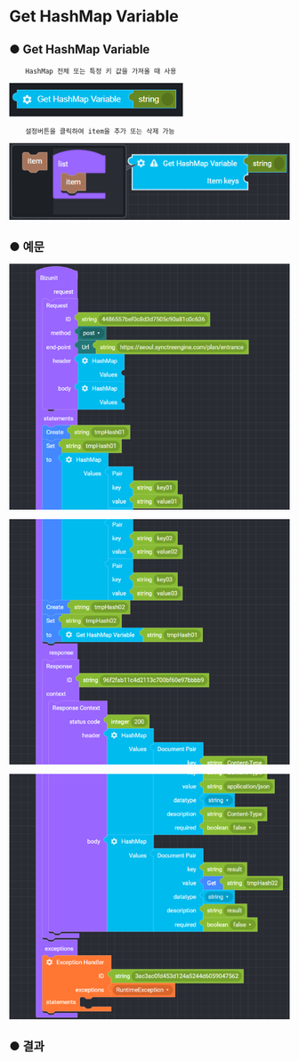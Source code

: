 # Get HashMap Variable

## ● Get HashMap Variable

        HashMap 전체 또는 특정 키 값을 가져올 때 사용

![](../../.gitbook/assets/image%20%285%29.png)

        설정버튼을 클릭하여 item을 추가 또는 삭제 가능

![](../../.gitbook/assets/image%20%2863%29.png)

## ● 예문

![](../../.gitbook/assets/image%20%2897%29.png)

![](../../.gitbook/assets/image%20%2866%29.png)

![](../../.gitbook/assets/image%20%2883%29.png)

## ● 결과

